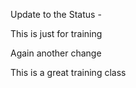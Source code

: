 Update to the Status - 

This is just for training

Again another change

This is a great training class
